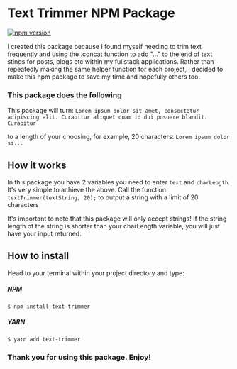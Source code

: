 # Text Trimmer NPM Package

[![npm version](https://badge.fury.io/js/text-trimmer.svg)](https://badge.fury.io/js/text-trimmer)


I created this package because I found myself needing to trim text frequently and using the .concat function to add "..." to the end of text stings for posts, blogs etc within my fullstack applications.
Rather than repeatedly making the same helper function for each project, I decided to make this npm package to save my time and hopefully others too.

### This package does the following
This package will turn:
`Lorem ipsum dolor sit amet, consectetur adipiscing elit. Curabitur aliquet quam id dui posuere blandit. Curabitur`

to a length of your choosing, for example, 20 characters:
`Lorem ipsum dolor si...`  

## How it works

In this package you have 2 variables you need to enter `text` and `charLength`. It's very simple to achieve the above. 
Call the function `textTrimmer(textString, 20);` to output a string with a limit of 20 characters

It's important to note that this package will only accept strings! If the string length of the string is shorter than your charLength variable, you will just have your input returned.

## How to install
Head to your terminal within your project directory and type:

##### NPM
`$ npm install text-trimmer`

##### YARN
`$ yarn add text-trimmer`

### Thank you for using this package. Enjoy!
